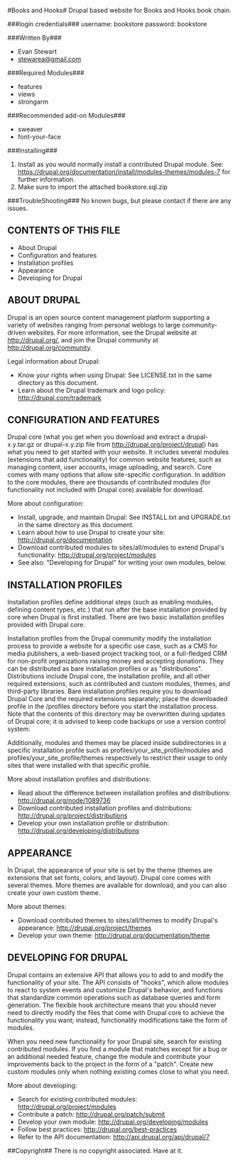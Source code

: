 #Books and Hooks#
Drupal based website for Books and Hooks book chain.  

###login credentials###
username: bookstore
password: bookstore

###Written By###
+ Evan Stewart
+ stewarea@gmail.com

###Required Modules###
+ features
+ views
+ strongarm

###Recommended add-on Modules###
+ sweaver
+ font-your-face

###Installing###
1. Install as you would normally install a contributed Drupal module. See:
   https://drupal.org/documentation/install/modules-themes/modules-7
   for further information.
2. Make sure to import the attached bookstore.sql.zip

###TroubleShooting###
No known bugs, but please contact if there are any issues.

CONTENTS OF THIS FILE
---------------------

 * About Drupal
 * Configuration and features
 * Installation profiles
 * Appearance
 * Developing for Drupal

ABOUT DRUPAL
------------

Drupal is an open source content management platform supporting a variety of
websites ranging from personal weblogs to large community-driven websites. For
more information, see the Drupal website at http://drupal.org/, and join the
Drupal community at http://drupal.org/community.

Legal information about Drupal:
 * Know your rights when using Drupal:
   See LICENSE.txt in the same directory as this document.
 * Learn about the Drupal trademark and logo policy:
   http://drupal.com/trademark

CONFIGURATION AND FEATURES
--------------------------

Drupal core (what you get when you download and extract a drupal-x.y.tar.gz or
drupal-x.y.zip file from http://drupal.org/project/drupal) has what you need to
get started with your website. It includes several modules (extensions that add
functionality) for common website features, such as managing content, user
accounts, image uploading, and search. Core comes with many options that allow
site-specific configuration. In addition to the core modules, there are
thousands of contributed modules (for functionality not included with Drupal
core) available for download.

More about configuration:
 * Install, upgrade, and maintain Drupal:
   See INSTALL.txt and UPGRADE.txt in the same directory as this document.
 * Learn about how to use Drupal to create your site:
   http://drupal.org/documentation
 * Download contributed modules to sites/all/modules to extend Drupal's
   functionality:
   http://drupal.org/project/modules
 * See also: "Developing for Drupal" for writing your own modules, below.

INSTALLATION PROFILES
---------------------

Installation profiles define additional steps (such as enabling modules,
defining content types, etc.) that run after the base installation provided
by core when Drupal is first installed. There are two basic installation
profiles provided with Drupal core.

Installation profiles from the Drupal community modify the installation process
to provide a website for a specific use case, such as a CMS for media
publishers, a web-based project tracking tool, or a full-fledged CRM for
non-profit organizations raising money and accepting donations. They can be
distributed as bare installation profiles or as "distributions". Distributions
include Drupal core, the installation profile, and all other required
extensions, such as contributed and custom modules, themes, and third-party
libraries. Bare installation profiles require you to download Drupal Core and
the required extensions separately; place the downloaded profile in the
/profiles directory before you start the installation process. Note that the
contents of this directory may be overwritten during updates of Drupal core;
it is advised to keep code backups or use a version control system.

Additionally, modules and themes may be placed inside subdirectories in a
specific installation profile such as profiles/your_site_profile/modules and
profiles/your_site_profile/themes respectively to restrict their usage to only
sites that were installed with that specific profile.

More about installation profiles and distributions:
 * Read about the difference between installation profiles and distributions:
   http://drupal.org/node/1089736
 * Download contributed installation profiles and distributions:
   http://drupal.org/project/distributions
 * Develop your own installation profile or distribution:
   http://drupal.org/developing/distributions

APPEARANCE
----------

In Drupal, the appearance of your site is set by the theme (themes are
extensions that set fonts, colors, and layout). Drupal core comes with several
themes. More themes are available for download, and you can also create your own
custom theme.

More about themes:
 * Download contributed themes to sites/all/themes to modify Drupal's
   appearance:
   http://drupal.org/project/themes
 * Develop your own theme:
   http://drupal.org/documentation/theme

DEVELOPING FOR DRUPAL
---------------------

Drupal contains an extensive API that allows you to add to and modify the
functionality of your site. The API consists of "hooks", which allow modules to
react to system events and customize Drupal's behavior, and functions that
standardize common operations such as database queries and form generation. The
flexible hook architecture means that you should never need to directly modify
the files that come with Drupal core to achieve the functionality you want;
instead, functionality modifications take the form of modules.

When you need new functionality for your Drupal site, search for existing
contributed modules. If you find a module that matches except for a bug or an
additional needed feature, change the module and contribute your improvements
back to the project in the form of a "patch". Create new custom modules only
when nothing existing comes close to what you need.

More about developing:
 * Search for existing contributed modules:
   http://drupal.org/project/modules
 * Contribute a patch:
   http://drupal.org/patch/submit
 * Develop your own module:
   http://drupal.org/developing/modules
 * Follow best practices:
   http://drupal.org/best-practices
 * Refer to the API documentation:
   http://api.drupal.org/api/drupal/7

##Copyright##
There is no copyright associated.  Have at it.
